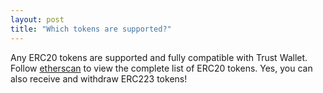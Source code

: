 ```yaml
---
layout: post
title: "Which tokens are supported?"
---
```


Any ERC20 tokens are supported and fully compatible with Trust Wallet. Follow [etherscan](https://etherscan.io/tokens) to view the complete list of ERC20 tokens. Yes, you can also receive and withdraw ERC223 tokens!
